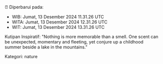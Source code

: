 ⏰ Diperbarui pada:
- WIB: Jumat, 13 Desember 2024 11.31.26 UTC
- WITA: Jumat, 13 Desember 2024 12.31.26 UTC
- WIT: Jumat, 13 Desember 2024 13.31.26 UTC

Kutipan Inspiratif:
"Nothing is more memorable than a smell. One scent can be unexpected, momentary and fleeting, yet conjure up a childhood summer beside a lake in the mountains."


Kategori: nature

